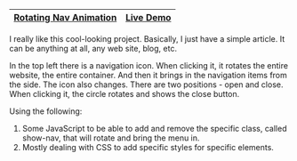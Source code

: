 | [Rotating Nav Animation](https://github.com/lana-20/50_Projects_in_50_Days/tree/main/RotatingNavAnimation) | [Live Demo](https://lana-20.github.io/rotating-nav-animation/) |
|-----|-----|

I really like this cool-looking project.
Basically, I just have a simple article.
It can be anything at all, any web site, blog, etc.

In the top left there is a navigation icon.
When clicking it, it rotates the entire website, the entire container.
And then it brings in the navigation items from the side.
The icon also changes. There are two positions - open and close.
When clicking it, the circle rotates and shows the close button.

Using the following:
1) Some JavaScript to be able to add and remove the specific class, 
called show-nav, that will rotate and bring the menu in.
2) Mostly dealing with CSS to add specific styles for specific elements.
